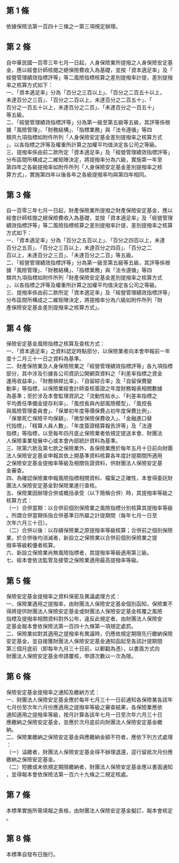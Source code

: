 第 1 條
-------
依據保險法第一百四十三條之一第三項規定辦理。

第 2 條
-------
自中華民國一百零三年七月一日起，人身保險業所提撥之人身保險安定基  
金，應以經會計師核閱之總保險費收入為基礎，並按「資本適足率」及「  
經營管理績效指標評等」等二風險指標核算之差別提撥率計提，差別提撥  
率之核算方式如下：  
一、「資本適足率」分為「百分之三百以上」、「百分之二百五十以上，  
    未達百分之三百」、「百分之二百以上，未達百分之二百五十」、「  
    百分之一百五十以上，未達百分之二百」、「未達百分之一百五十」  
    等五級。  
二、「經營管理績效指標評等」分為第一級至第五級等五級，其評等係根  
    據「風險管理」、「財務結構」、「指標業務」與「法令遵循」等四  
    類共九項指標如附件所列「人身保險安定基金差別提撥率之核算方式  
    」，以各指標之評等及權重所計算之加權平均值決定各公司之等級。  
三、提撥率係由前二款所定「資本適足率」及「經營管理績效指標評等」  
    分布區間所構成之二維矩陣決定，將提撥率分為六級，實施第一年至  
    第四年之各級提撥率如附件所列「人身保險安定基金差別提撥率之核  
    算方式」，實施第四年以後各年之各級提撥率均與第四年相同。

第 3 條
-------
自一百零三年七月一日起，財產保險業所提撥之財產保險安定基金，應以  
經會計師核閱之總保險費收入為基礎，並按「資本適足率」及「經營管理  
績效指標評等」等二風險指標核算之差別提撥率計提，差別提撥率之核算  
方式如下：  
一、「資本適足率」分為「百分之五百以上」、「百分之四百以上，未達  
    百分之五百」、「百分之三百以上，未達百分之四百」、「百分之二  
    百以上，未達百分之三百」、「未達百分之二百」等五級。  
二、「經營管理績效指標評等」分為第一級至第五級等五級，其評等係根  
    據「風險管理」、「財務結構」、「指標業務」與「法令遵循」等四  
    類共九項指標如附件所列「財產保險安定基金差別提撥率之核算方式  
    」，以各指標之評等及權重所計算之加權平均值決定各公司之等級。  
三、提撥率係由前二款所定「資本適足率」及「經營管理績效指標評等」  
    分布區間所構成之二維矩陣決定，將提撥率分為六級如附件所列「財  
    產保險安定基金差別提撥率之核算方式」。

第 4 條
-------
保險安定基金風險指標之核算及查核方式：  
一、「資本適足率」之資料認定時點部分，以保險業者向本會申報前一年  
    度十二月三十一日之資料為基準。  
二、財產保險業及人身保險險業之「經營管理績效指標評等」各九項指標  
    部分，其中涉及引據各公司資訊公開網頁資料之「利差率指標之資金  
    運用收益率」、「財務槓桿比率」、「自留綜合率」及「自留保費變  
    動率」等指標，以保險業經會計師查核簽證之年度財務報表相關數據  
    為基準；至於涉及本會監理資訊之「流動性貼水」、「利差率指標之  
    平均責任準備金提存利率」、「風控長與內部風險模型」、「風控長  
    與風險管理委員會」、「保單初年度等價保費占初年度保費比例」、  
    「保單死亡保險平均保額」、「微型保險保費收入」、「金融進口替  
    代指標」、「精算人員人數」、「年度簽證精算報告評等」及「法遵  
    指標」等指標，以至每年四月底止保險業者依規定提送本會、財團法  
    人保險事業發展中心或本會內部統計資料為基準。  
三、除第六款及第七款之保險業外，各保險業應於每年五月十日前向財團  
    法人保險安定基金申報其依上開基準資料核算各年度計提期間所適用  
    之保險安定基金提撥率等級及相關佐證資料，供財團法人保險安定基  
    金審查。  
四、為確認保險業申報風險指標相關資料、檔案之正確性，本會得委託財  
    團法人保險安定基金對保險業進行查核。  
五、保險業因辦理合併或概括承受（以下簡稱合併）時，其提撥率等級之  
    核算方式：  
（一）合併當期：以合併前個別保險業之風險指標分別核算其提撥率等級  
      。所謂合併當期係指合併基準日所屬之計提期間（每年七月一日至  
      次年六月三十日）。  
（二）合併以後：以存續保險業之原提撥率等級核算；合併前之個別保險  
      業，於合併後均消滅者，新設立之保險業以合併前個別保險業之提  
      撥率等級較優者核算。  
六、新設立保險業尚無風險指標者，其提撥率等級適用第三級。  
七、經本會依法監管及接管之保險業適用最高提撥率等級。

第 5 條
-------
保險安定基金提撥率之資料保密及異議處理方式：  
一、保險業適用之提撥率，由財團法人保險安定基金個別函知，保險業不  
    得將提供財團法人保險安定基金或財團法人保險安定基金核覆之風險  
    指標及提撥率相關資料對外公布，違反此規定者，由財團法人保險安  
    定基金報本會依保險法第一百四十九條第一項規定處罰。  
二、保險業如對其適用之提撥率有異議時，仍應依規定期限先行繳納保險  
    安定基金，並自接獲財團法人保險安定基金通知函起至各該計提期間  
    第三個月底前（即每年九月三十日前，以郵戳為憑），以書面方式向  
    財團法人保險安定基金申請覆核，申請次數以一次為限。

第 6 條
-------
保險安定基金提撥率之通知及繳納方式：  
一、財團法人保險安定基金應於每年七月三十一日前通知各保險業各該年  
    七月份至次年六月份應適用之提撥率等級之審查結果，各保險業應依  
    通知適用之提撥率等級，按月計算各該年七月一日至次年六月三十日  
    應繳納之保險安定基金，並應於次月底前向財團法人保險安定基金繳  
    納。  
二、保險業繳納之保險安定基金與應繳納金額不符者，應依下列方式處理  
    ：  
（一）溢繳者，財團法人保險安定基金得不辦理退還，逕行留抵次月份應  
      繳納之保險安定基金。  
（二）短繳或未依規定期限繳納者，財團法人保險安定基金應以書面通知  
      ，並得報本會依保險法第一百六十九條之二規定核處。

第 7 條
-------
本標準實施所需填報之表格，由財團法人保險安定基金擬訂，報本會核定  
。

第 8 條
-------
本標準自發布日施行。

